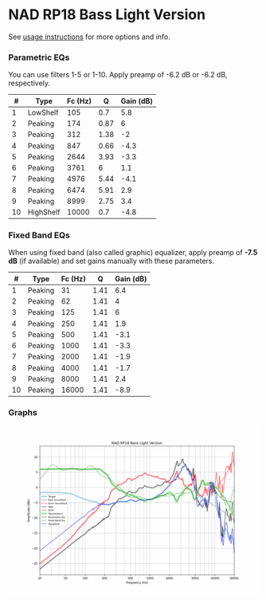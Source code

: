 # NAD RP18 Bass Light Version
See [usage instructions](https://github.com/jaakkopasanen/AutoEq#usage) for more options and info.

### Parametric EQs
You can use filters 1-5 or 1-10. Apply preamp of -6.2 dB or -6.2 dB, respectively.

|   # | Type      |   Fc (Hz) |    Q |   Gain (dB) |
|-----|-----------|-----------|------|-------------|
|   1 | LowShelf  |       105 | 0.7  |         5.8 |
|   2 | Peaking   |       174 | 0.87 |         6   |
|   3 | Peaking   |       312 | 1.38 |        -2   |
|   4 | Peaking   |       847 | 0.66 |        -4.3 |
|   5 | Peaking   |      2644 | 3.93 |        -3.3 |
|   6 | Peaking   |      3761 | 6    |         1.1 |
|   7 | Peaking   |      4976 | 5.44 |        -4.1 |
|   8 | Peaking   |      6474 | 5.91 |         2.9 |
|   9 | Peaking   |      8999 | 2.75 |         3.4 |
|  10 | HighShelf |     10000 | 0.7  |        -4.8 |

### Fixed Band EQs
When using fixed band (also called graphic) equalizer, apply preamp of **-7.5 dB** (if available) and set gains manually with these parameters.

|   # | Type    |   Fc (Hz) |    Q |   Gain (dB) |
|-----|---------|-----------|------|-------------|
|   1 | Peaking |        31 | 1.41 |         6.4 |
|   2 | Peaking |        62 | 1.41 |         4   |
|   3 | Peaking |       125 | 1.41 |         6   |
|   4 | Peaking |       250 | 1.41 |         1.9 |
|   5 | Peaking |       500 | 1.41 |        -3.1 |
|   6 | Peaking |      1000 | 1.41 |        -3.3 |
|   7 | Peaking |      2000 | 1.41 |        -1.9 |
|   8 | Peaking |      4000 | 1.41 |        -1.7 |
|   9 | Peaking |      8000 | 1.41 |         2.4 |
|  10 | Peaking |     16000 | 1.41 |        -8.9 |

### Graphs
![](./NAD%20RP18%20Bass%20Light%20Version.png)

